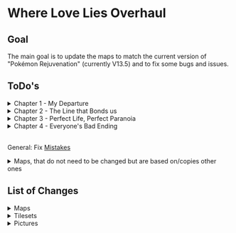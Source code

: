 # Where Love Lies Overhaul

## Goal
The main goal is to update the maps to match the current version of "Pokémon Rejuvenation" (currently V13.5) and to fix some bugs and issues.

## ToDo's
<details>
  <summary>Chapter 1 - My Departure</summary>

- [x] `Map2 - Gearen City`
  - [x] Recolor Marble Mansion
- [x] `Map4 - Mysterious Mansion`
  - [x] Rebase on `Map250 - Marble Mansion`
  - [x] *V13.5* Replace Family Picture
- [x] `Map5 - Hidden Ritual`
  - [x] Rebase on `Map262 - Hidden Ritual`
- [x] `Map8 - ???`
  - [x] Rebase on `Map200 - Cliffside Grave`
- [x] `Map9 - ??? (Cutscene)`
  - [x] Rebase on `Map200 - Cliffside Grave`
</details>

<details>
  <summary>Chapter 2 - The Line that Bonds us</summary>

- [ ] *`Map12 - Uncharted Shore*
  - [ ] More shades of trees (to match `Route 2`)
- [x] `Map14 - Uncharted Field`
  - [x] Rebase on `Map199 - Route 2`
  - [x] Add `Gemstream Mine` area
- [x] `Map15 - Destroyed Village`
  - [x] *V13.5* Rebase on `Map432 - River's End`
- [x] `Map16 - Uncharted Woods`
  - [x] Rebase on `Map67 - Route 3`
- [x] `Map17 - Hidden Forest`
  - [x] Rebase on `Map423 - Sheridan Village`
- [x] `Map18 - Uncharted Cave`
  - [x] *V13.5* Rebase (again) on `Map119 - Carotos Mountain`
- [x] `Map21 - Uncharted Woods`
  - [x] Rebase on `Map71 - Route 3`
- [x] `Map22 - Uncharted Woods`
  - [x] Rebase on `Map69 - Route 3`
- [x] `Map23 - Thief's Stronghold`
  - [x] Rebase on `Map82 - Goldenleaf Town`
- [x] `Map24 - Forest Cliff`
  - [x] Rebase on `Map424 - Sheridan Arena`
- [ ] `Map26 - Sheridan Village`
  - [ ] Rebase on `Map423 - Sheridan Village`
  - [ ] Change Dialog for new spring entrance
- [ ] `Map27 - Taelia'S House`
  - [ ] Rebase on `Map425 - Sheridan Village`
- [x] `Map28 - Forest Cliff`
  - [x] Rebase on `Map424 - Sheridan Arena`
- [ ] `Map29 - Sheridan Village`
  - [ ] Rebase on `Map423 - Sheridan Village`
- [ ] `Map30 - Sheridan Village`
  - [ ] Rebase on `Map423 - Sheridan Village`
- [ ] `Map31 - Sheridan Village`
  - [ ] Rebase on `Map423 - Sheridan Village`
- [ ] `Map32 - Spring of Purification`
  - [ ] Rebase on `Map206 - Spring of Purification`
- [x] `Map33 - Wedding Cutscene`
  - [x] Rebase on `Map424 - Sheridan Arena`
</details>

<details>
  <summary>Chapter 3 - Perfect Life, Perfect Paranoia</summary>

- [ ] `Map36 - Sensei's House`
  - [ ] Rebase on `Map7 - Sensei's House` (WIP)
- [ ] `Map38 - Sheridan Village`
  - [ ] Rebase on `Map423 - Sheridan Village`
- [ ] `Map39 - Sheridan Arena`
  - [ ] Rebase on `Map424 - Sheridan Arena`
- [ ] `Map40 - Sheridan Village`
  - [ ] Rebase on `Map425 - Sheridan Village`
- [x] `Map41 - Sensei's Garden`
  - [x] Rebase on `Map426 - Sensei's Garden`
- [ ] `Map42 - Amethyst Tunnels`
  - [ ] Rebase on `Map184 - Amethyst Cave`
- [ ] `Map43 - Amethyst Tunnels`
  - [ ] Rebase Upper on `Map161 - Amethyst Cave` & Lower on `Map159 - Amethyst Cave`
- [ ] `Map44 - Amethyst Tunnels`
  - [ ] Rebase on `Map4 - Amethyst Cave`
- [ ] `Map44 - Amethyst Tunnels`
  - [ ] Rebase on `Map4 - Amethyst Cave`
- [ ] `Map49 - ???`
  - [ ] Rebase on `Map488 - Amethyst Grotto`
- [ ] `Map50 - Sensei's House`
  - [ ] Rebase on `Map7 - Sensei's House`
- [ ] `Map51 - Sheridan Village`
  - [ ] Rebase on `Map423 - Sheridan Village`
- [ ] `Map52 - FIGHT AREA`
  - [ ] Rebase on `Map7 - Sensei's House`
- [ ] `Map53 - Sheridan Arena`
  - [ ] Rebase on `Map424 - Sheridan Arena`
- [ ] `Map54 - Sheridan Arena`
  - [ ] Rebase on `Map424 - Sheridan Arena`
- [x] `Map55 - Gearen City`
  - [x] Recolor Marble Mansion
- [x] `Map56 - Route 2`
  - [x] Rebase on `Map199 - Route 2`
  - [x] Add `Gemstream Mine` area
- [ ] `Map57 - Wispy Tower`
  - [ ] Rebase on `Map102 - Wispy Tower` (Recolor some trees)
- [ ] `Map63 - Spring of Purification`
  - [ ] Rebase on `Map206 - Spring of Purification`
</details>

<details>
  <summary>Chapter 4 - Everyone's Bad Ending</summary>

- [x] `Map67 - Sheridan Arena`
  - [x] Rebase on `Map424 - Sheridan Arena`
- [ ] `Map68 - Sensei's House`
  - [ ] Rebase on `Map7 - Sensei's House`
- [ ] `Map69 - Sensei's Garden`
  - [ ] Rebase on `Map426 - Sensei's Garden`
- [x] `Map70 - Sheridan Arena`
  - [x] Rebase on `Map424 - Sheridan Arena`
- [ ] `Map71 - Sheridan Village`
  - [ ] Rebase on `Map423 - Sheridan Village`
- [ ] `Map72 - Sheridan Village`
  - [ ] Rebase on `Map425 - Sheridan Village`
- [ ] `Map73 - Help Plaza`
  - [ ] Rebase on `Map15 - Help Plaza`
- [ ] `Map75 - Sensei's House`
  - [ ] Rebase on `Map7 - Sensei's House`
- [ ] `Map83 - ???`
  - [ ] Rebase on `Map34 - Xen Lounge` (Remove middle stripe)
- [ ] `Map89 - Sheridan Village`
  - [ ] Rebase on `Map423 - Sheridan Village`
- [ ] `Map90 - Sheridan Village`
  - [ ] Rebase on `Map423 - Sheridan Village`
- [x] `Map91 - Sheridan Arena`
  - [x] Rebase on `Map424 - Sheridan Arena`
- [ ] `Map92 - Rose Theatre`
  - [x] Rebase on `Map315 - Rose Theatre`
  - [ ] *V13.5* Retexture
- [ ] `Map93 - My Memory`
  - [ ] Rebase on `Map7 - Sensei's House`
- [ ] `Map94 - Uncharted Field`
  - [ ] Rebase on `Map199 - Route 2`
</details>
<br>

General: Fix [Mistakes](Mistakes.md)
<br>

<details>
  <summary>Maps, that do not need to be changed but are based on/copies other ones</summary>

| WLL Map                  | Rejuv Map                 |
|--------------------------|---------------------------|
| Map64 - Carotos Pinnacle | Map592 - Carotos Pinnacle |
| Map74 - Inner Workings   | Map593 - Inner Workings   |
| Map84 - Inner Workings   | Map593 - Inner Workings   |
| Map85 - Carotos Pinnacle | Map592 - Carotos Pinnacle |
| Map88 - Carotos Pinnacle | Map592 - Carotos Pinnacle |
</details>

## List of Changes
<details>
  <summary>Maps</summary>

- **Map002 - Gearen City (Outside)**
  - Changed connections to `"Mysterious Mansion"`
  - Added NPC sprite for hidden NPC
  - Removed hidden shop
- **Map004 - Mysterious Mansion**
  - Updated to match `"Map250" (Marble Mansion)` from Rejuvenation
- **Map005 - Hidden Ritual**
  - Updated to match `"Map262" (Hidden Ritual)` from Rejuvenation
- **Map008 - ??? (Cliffside Grave)**
  - Updated to match `"Map200" (Cliffside Grave)` from Rejuvenation
- **Map009 - ??? (Cliffside Grave - Cutscene)**
  - Updated to match `"Map200" (Cliffside Grave)` from Rejuvenation
- **Map014 - Uncharted Field**
  - Updated to match `"Map199" (Route 2)` from Rejuvenation
  - Updated move routes of event `(58|29)` for different space (UNTESTED)
  - Adds some pink trees & grass around the big one
  - Replaced tree with younger version
  - Adds transition events `(57|7)` & `(58|7)` to `"Map015" (Destroyed Village)`
- **Map015 - Destroyed Village**
  - Updated to match `"Map432" (River's End)` from Rejuvenation
- **Map016 - Uncharted Woods (Route 3 Upper)**
  - Updated to match `"Map067" (Route 3)` from Rejuvenation
   - Edited events `(45|6)` & `(45|7)` for correct connection to the new `Hidden Forest` & `Sheridan Village`
- **Map017 - Hidden Forest**
  - Updated to match `"Map423 (Sheridan Village)` from Rejuvenation
  - Updated move routes of events `(47|38)`, `(48|38)`, `(49|38)`, `(54|38)`, `(55|38)` & `(56|38)`  for different space (UNTESTED)
- **Map018 - Uncharted Cave (Carotos Entrance)**
  - Updated to match `"Map119" (Carotos Mountain)` from Rejuvenation
- **Map019 - Uncharted Cave (Route 2)**
  - Changed "Transfer Player" of event `(55|10)` to match the new `"Map015" (Destroyed Village)`
- **Map020 - Cella's House**
  - Changed "Transfer Player" of event `(7|16)` & `(27|16)` to match the new `"Map015" (Destroyed Village)`
- **Map021 - Uncharted Woods (Route 3 Lower)**
  - Updated to match `"Map071" (Route 3)` from Rejuvenation
  - Edited events `(9|30)` & `(9|31)` for correct connection to the new `Thief's Stronghold`
  - Adds events `(23|33)`, `(24|33)` & `(25|33)` for connection to the new `Destroyed Village` (UNTESTED IN BOTH DIRECTIONS)
- **Map022 - Uncharted Woods (Route 3 Middle)**
  - Updated to match `"Map069" (Route 3)` from Rejuvenation
- **Map023 - Thief's Stronghold (Outside)**
  - Updated to match `"Map82" (Goldenleaf Town)` from Rejuvenation
- **Map024 - Forest Cliff (Boulder)**
  - Updated to match `"Map424" (Sheridan Arena)` from Rejuvenation
  - Added event `(21|15)` for wider walkway
  - Edited event `(19|15)` & `(20|15)` move routes for wider walkway
  - Edited event `(19|15)`, `(20|15)` & `(21|15)` so Taelia does not get stuck when seeking cover
- **Map028 - Forest Cliff (Hole)**
  - Updated to match `"Map424" (Sheridan Arena)` from Rejuvenation
  - Updated a few events to work with the environment
- **Map033 - Wedding Cutscene**
  - Updated to match `"Map424" (Sheridan Arena)` from Rejuvenation
  - Updated event `(19|17)` to show the right positions
  - Moved event `(19|15)` to `(21|15)` to make use of the space
- **Map041 - Sensei's Garden**
  - Updated to match `"Map426" (Sensei's Garden)` from Rejuvenation
- **Map056 - Route 2**
  - Updated to match `"Map199" (Route 2)` from Rejuvenation
  - Updated event `(79|37)` & `(58|28)` move routes for different space (UNTESTED)
  - Added event `(56|63)` & `(57|62)` to aknowledge the Kecleon Bazaar
  - For alternate route:
    - Place non-traversable rail at `(69|61)`
	- Remove trees at `(47|65)` & `(45|70)`
	- Reposition event from `(78|59)` to `(38|53)`
	- In `Map118` place traversable rail at `(10|15)`
- **Map067 - Sheridan Arena (Present Day After Returning)**
  - Updated to match `"Map424" (Sheridan Arena)` from Rejuvenation
  - Edited event `(20|18)` for new door animation
- **Map070 - Sheridan Arena (Present Day)**
  - Updated to match `"Map424" (Sheridan Arena)` from Rejuvenation
  - Edited event `(19|11)` to make more sense with single door
- **Map091 - Sheridan Arena (True Ending)**
  - Updated to match `"Map424" (Sheridan Arena)` from Rejuvenation
- **Map092 - Rose Theatre**
  - Updated to match `"Map315" (Rose Theatre)` from Rejuvenation
- **Map113 - Uncharted Cave**
  - Added based on `Map133 (Gemstream Mine)` to have a way to the water in the new `Map014 (Uncharted Field)`
- **Map118 - Gemstream Mine**
  - Added based on `Map133 (Gemstream Mine)` to have a way to the tree in the new `Map056 (Route 2)`
  - Edited event `(31|37)` because the exit is blocked
</details>

<details>
  <summary>Tilesets</summary>

- **"Carotos Mountain"**
  - Added small hole from Rejuvenation (recolored)
  - Added deep water shadow from Rejuvenation (recolored)
  - Added water tile (to prevent following Pokémon from glitching out)
  - Recolors a large rock
- **"Chrisola Hotel"**
  - Copied from `"Chrisola Hotel"` from Rejuvenation and added the differences from WLL
  - Added cracked/broken variant for new floors
- **"CorruptedCave"**
  - Added new sacrifice symbol
  - Updated pit with new border
  - Added floor border variants from Rejuvenation
- **"GearenCity Real"**
  - Updated `"Mysterious Mansion"` facade
- **"Goldenleaf Forest"**
  - Adds green trees
  - Adds new stairs
  - Adds rock-border with grass
  - Adds stone floor variations
  - Recolors red small tree
- **"Goldenwood Cave"**
  - Adds some rocks, ladders, crystals, entrances & rails for `"Gemstream Mine"`
- **"Grand Dream City Interiors"**
  - Copied from `"Grand Dream City Interiors"` from Rejuvenation
- **"Route 2_new"**
  - Copied from `"Route 2"` from Rejuvenation
  - Edit foliage to be various shades of green
  - Adds back pink trees & grass for transformation
  - Created a younger tree design for `"Uncharted Field"`
  - Copied destroyed house & family from original `"Route 2"`
- **"Route 3"**
  - Copied from `"Route 3"` from Rejuvenation
  - Added cutout version of default grass
- **"Sheridan_2"**
  - Copied from `"Sheridan_2"` from Rejuvenation and added the differences from WLL
  - Added `"DirtDark"` auto-tile
  - Re-Added boulder and hole 
  - Re-Added centered cherry tree
  - Re-Added barrier slopes (retextured)
  - Re-Centered Taelia and Kenneth graphics
  - Adds Cherry Blossom for Sensei's Garden
</details>

<details>
  <summary>Pictures</summary>

- **"TheEnd_1" & "TheEnd_2"**
  - Moved family a pixel up to be aligned right and not jump around
</details>
